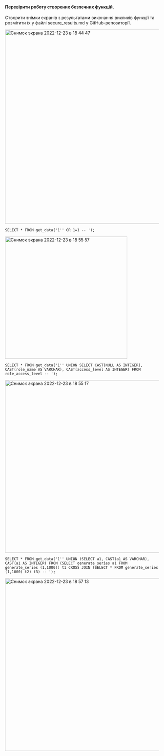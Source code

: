 #### Перевірити роботу створених безпечних функцій.

Створити знімки екранів з результатами виконання викликів функції та розмітити їх у файлі secure_results.md у GitHub-репозиторії.

<img width="635" alt="Снимок экрана 2022-12-23 в 18 44 47" src="https://user-images.githubusercontent.com/46464830/209370973-3851ba71-4ae7-471c-a367-3dba7eac9771.png">

`SELECT * FROM get_data('1'' OR 1=1 -- ');`

<img width="400" alt="Снимок экрана 2022-12-23 в 18 55 57" src="https://user-images.githubusercontent.com/46464830/209372813-1115ed43-57da-44ef-98bf-56cbbdd12eef.png">


`SELECT * FROM get_data('1'' UNION SELECT CAST(NULL AS INTEGER), CAST(role_name AS VARCHAR), CAST(access_level AS INTEGER) FROM role_access_level -- ');
`

<img width="564" alt="Снимок экрана 2022-12-23 в 18 55 17" src="https://user-images.githubusercontent.com/46464830/209372740-276650d0-c6fa-4572-b125-77a33610e780.png">

`SELECT * FROM get_data('1'' UNION (SELECT a1, CAST(a1 AS VARCHAR), CAST(a1 AS INTEGER) FROM (SELECT generate_series a1 FROM generate_series (1,1000)) t1 CROSS JOIN (SELECT * FROM generate_series (1,1000) t2) t3) -- ');`

<img width="565" alt="Снимок экрана 2022-12-23 в 18 57 13" src="https://user-images.githubusercontent.com/46464830/209372965-9487ff03-fc48-4fa6-a8f9-3db1cea4cc25.png">
